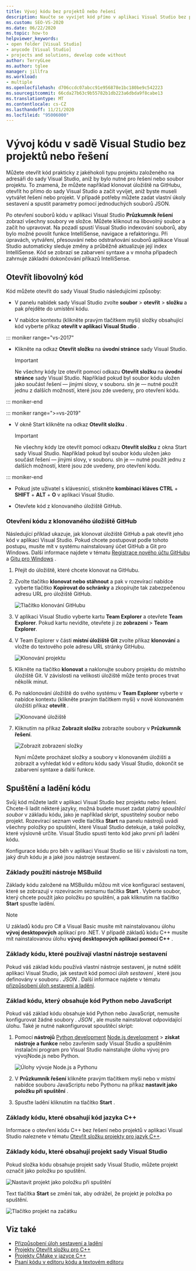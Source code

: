 ```yaml
---
title: Vývoj kódu bez projektů nebo řešení
description: Naučte se vyvíjet kód přímo v aplikaci Visual Studio bez potřeby projektů nebo řešení.
ms.custom: SEO-VS-2020
ms.date: 06/22/2020
ms.topic: how-to
helpviewer_keywords:
- open folder [Visual Studio]
- anycode [Visual Studio]
- projects and solutions, develop code without
author: TerryGLee
ms.author: tglee
manager: jillfra
ms.workload:
- multiple
ms.openlocfilehash: d706ccdc07abcc91e956878e1bc180be9c542223
ms.sourcegitcommit: 66cda27b63c9b55782b1db223a6dbda9f8cabe13
ms.translationtype: MT
ms.contentlocale: cs-CZ
ms.lasthandoff: 11/21/2020
ms.locfileid: "95006000"
---
```

# <a name="develop-code-in-visual-studio-without-projects-or-solutions"></a>Vývoj kódu v sadě Visual Studio bez projektů nebo řešení

Můžete otevřít kód prakticky z jakéhokoli typu projektu založeného na adresáři do sady Visual Studio, aniž by bylo nutné pro řešení nebo soubor projektu. To znamená, že můžete například klonovat úložiště na GitHubu, otevřít ho přímo do sady Visual Studio a začít vyvíjet, aniž byste museli vytvářet řešení nebo projekt. V případě potřeby můžete zadat vlastní úkoly sestavení a spustit parametry pomocí jednoduchých souborů JSON.

Po otevření souborů kódu v aplikaci Visual Studio **Průzkumník řešení** zobrazí všechny soubory ve složce. Můžete kliknout na libovolný soubor a začít ho upravovat. Na pozadí spustí Visual Studio indexování souborů, aby bylo možné povolit funkce IntelliSense, navigace a refaktoringu. Při úpravách, vytváření, přesouvání nebo odstraňování souborů aplikace Visual Studio automaticky sleduje změny a průběžně aktualizuje její index IntelliSense. Kód se zobrazí se zabarvení syntaxe a v mnoha případech zahrnuje základní dokončování příkazů IntelliSense.

## <a name="open-any-code"></a>Otevřít libovolný kód

Kód můžete otevřít do sady Visual Studio následujícími způsoby:

- V panelu nabídek sady Visual Studio zvolte **soubor**  >  **otevřít**  >  **složku** a pak přejděte do umístění kódu.

- V nabídce kontextu (klikněte pravým tlačítkem myši) složky obsahující kód vyberte příkaz **otevřít v aplikaci Visual Studio** .

::: moniker range="vs-2017"
- Klikněte na odkaz **Otevřít složku** na **úvodní stránce** sady Visual Studio.

    > [!IMPORTANT]
    > Ne všechny kódy lze otevřít pomocí odkazu **Otevřít složku** na **úvodní stránce** sady Visual Studio. Například pokud byl soubor kódu uložen jako součást řešení &mdash; jinými slovy, v souboru. sln je &mdash; nutné použít jednu z dalších možností, které jsou zde uvedeny, pro otevření kódu.

::: moniker-end

::: moniker range=">=vs-2019"
- V okně Start klikněte na odkaz **Otevřít složku** .

    > [!IMPORTANT]
    > Ne všechny kódy lze otevřít pomocí odkazu **Otevřít složku** z okna Start sady Visual Studio. Například pokud byl soubor kódu uložen jako součást řešení &mdash; jinými slovy, v souboru. sln je &mdash; nutné použít jednu z dalších možností, které jsou zde uvedeny, pro otevření kódu.

::: moniker-end

- Pokud jste uživatel s klávesnicí, stiskněte **kombinaci kláves CTRL** + **SHIFT** + **ALT** + **O** v aplikaci Visual Studio.

- Otevřete kód z klonovaného úložiště GitHub.

### <a name="to-open-code-from-a-cloned-github-repo"></a>Otevření kódu z klonovaného úložiště GitHub

Následující příklad ukazuje, jak klonovat úložiště GitHub a pak otevřít jeho kód v aplikaci Visual Studio. Pokud chcete postupovat podle tohoto postupu, musíte mít v systému nainstalovaný účet GitHub a Git pro Windows. Další informace najdete v tématu [Registrace nového účtu GitHubu](https://help.github.com/articles/signing-up-for-a-new-github-account/) a [Gitu pro Windows](https://git-for-windows.github.io/) .

1. Přejít do úložiště, které chcete klonovat na GitHubu.

1. Zvolte tlačítko **klonovat nebo stáhnout** a pak v rozevírací nabídce vyberte tlačítko **Kopírovat do schránky** a zkopírujte tak zabezpečenou adresu URL pro úložiště GitHub.

   ![Tlačítko klonování GitHubu](./media/VSIDE_Code_Clone.png)

1. V aplikaci Visual Studio vyberte kartu **Team Explorer** a otevřete **Team Explorer**. Pokud kartu nevidíte, otevřete ji ze **zobrazení**  >  **Team Explorer**.

1. V Team Explorer v části **místní úložiště Git** zvolte příkaz **klonování** a vložte do textového pole adresu URL stránky GitHubu.

   ![Klonování projektu](./media/VSIDE_Code_Clone2.png)

1. Klikněte na tlačítko **klonovat** a naklonujte soubory projektu do místního úložiště Git. V závislosti na velikosti úložiště může tento proces trvat několik minut.

1. Po naklonování úložiště do svého systému v **Team Explorer** vyberte v nabídce kontextu (klikněte pravým tlačítkem myši) v nově klonovaném úložišti příkaz **otevřít** .

   ![Klonované úložiště](./media/VSIDE_Code_Clone3.png)

1. Kliknutím na příkaz **Zobrazit složku** zobrazíte soubory v **Průzkumník řešení**.

   ![Zobrazit zobrazení složky](./media/VSIDE_Code_Clone3_show.png)

   Nyní můžete procházet složky a soubory v klonovaném úložišti a zobrazit a vyhledat kód v editoru kódu sady Visual Studio, dokončit se zabarvení syntaxe a další funkce.

## <a name="run-and-debug-your-code"></a>Spuštění a ladění kódu

Svůj kód můžete ladit v aplikaci Visual Studio bez projektu nebo řešení. Chcete-li ladit některé jazyky, možná budete muset zadat platný *spouštěcí soubor* v základu kódu, jako je například skript, spustitelný soubor nebo projekt. Rozevírací seznam vedle tlačítka **Start** na panelu nástrojů uvádí všechny položky po spuštění, které Visual Studio detekuje, a také položky, které výslovně určíte. Visual Studio spustí tento kód jako první při ladění kódu.

Konfigurace kódu pro běh v aplikaci Visual Studio se liší v závislosti na tom, jaký druh kódu je a jaké jsou nástroje sestavení.

### <a name="codebases-that-use-msbuild"></a>Základy použití nástroje MSBuild

Základy kódu založené na MSBuildu můžou mít více konfigurací sestavení, které se zobrazují v rozevíracím seznamu tlačítka **Start** . Vyberte soubor, který chcete použít jako položku po spuštění, a pak kliknutím na tlačítko **Start** spusťte ladění.

> [!NOTE]
> U základů kódu pro C# a Visual Basic musíte mít nainstalovanou úlohu **vývoj desktopových** aplikací pro .NET. V případě základů kódu C++ musíte mít nainstalovanou úlohu **vývoj desktopových aplikací pomocí C++** .

### <a name="codebases-that-use-custom-build-tools"></a>Základy kódu, které používají vlastní nástroje sestavení

Pokud váš základ kódu používá vlastní nástroje sestavení, je nutné sdělit aplikaci Visual Studio, jak sestavit kód pomocí *úloh sestavení* , které jsou definovány v souboru *. JSON* . Další informace najdete v tématu [přizpůsobení úloh sestavení a ladění](../ide/customize-build-and-debug-tasks-in-visual-studio.md).

### <a name="codebases-that-contain-python-or-javascript-code"></a>Základ kódu, který obsahuje kód Python nebo JavaScript

Pokud váš základ kódu obsahuje kód Python nebo JavaScript, nemusíte konfigurovat žádné soubory *. JSON* , ale musíte nainstalovat odpovídající úlohu. Také je nutné nakonfigurovat spouštěcí skript:

1. Pomocí **nástrojů** [Python development](https://visualstudio.microsoft.com/vs/python/) [Node.js development](https://visualstudio.microsoft.com/vs/node-js/)  >  **získat nástroje a funkce** nebo zavřením sady Visual Studio a spuštěním instalační program pro Visual Studio nainstalujte úlohu vývoj pro vývojNode.js nebo Python.

   ![Úlohy vývoje Node.js a Pythonu](media/python_nodejs_workloads.png)

1. V **Průzkumník řešení** klikněte pravým tlačítkem myši nebo v místní nabídce souboru JavaScriptu nebo Pythonu na příkaz **nastavit jako položku při spuštění** .

1. Spusťte ladění kliknutím na tlačítko **Start** .

### <a name="codebases-that-contain-c-code"></a>Základy kódu, které obsahují kód jazyka C++

Informace o otevření kódu C++ bez řešení nebo projektů v aplikaci Visual Studio naleznete v tématu [Otevřít složku projekty pro jazyk C++](/cpp/build/open-folder-projects-cpp).

### <a name="codebases-that-contain-a-visual-studio-project"></a>Základy kódu, které obsahují projekt sady Visual Studio

Pokud složka kódu obsahuje projekt sady Visual Studio, můžete projekt označit jako položku po spuštění.

![Nastavit projekt jako položku při spuštění](media/customize-set-project-as-startup-item.png)

Text tlačítka **Start** se změní tak, aby odrážel, že projekt je položka po spuštění.

![Tlačítko projekt na začátku](media/customize-start-button-project.png)

## <a name="see-also"></a>Viz také

- [Přizpůsobení úloh sestavení a ladění](../ide/customize-build-and-debug-tasks-in-visual-studio.md)
- [Projekty Otevřít složku pro C++](/cpp/build/open-folder-projects-cpp)
- [Projekty CMake v jazyce C++](/cpp/build/cmake-projects-in-visual-studio)
- [Psaní kódu v editoru kódu a textovém editoru](../ide/writing-code-in-the-code-and-text-editor.md)
